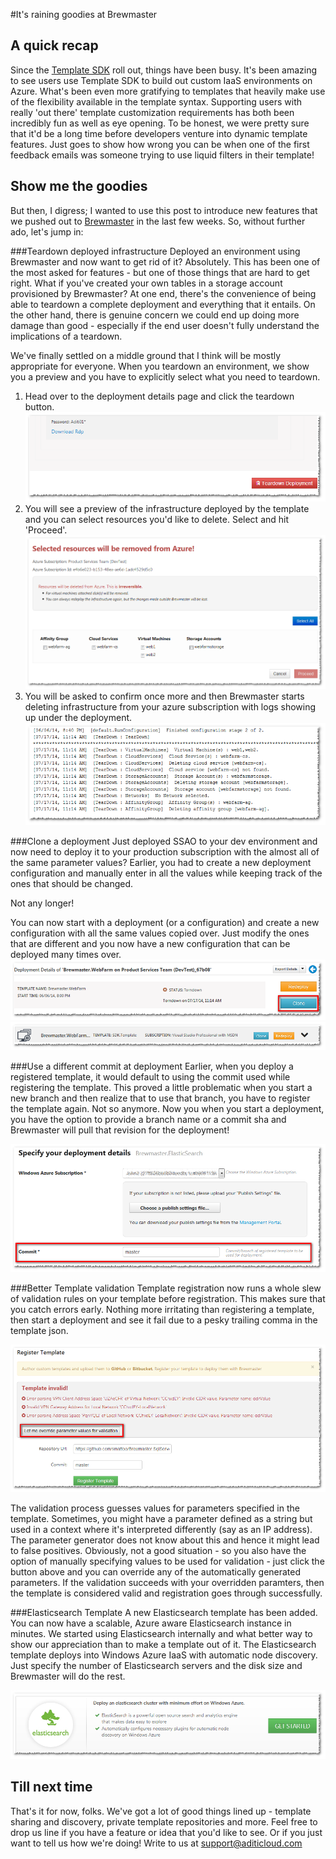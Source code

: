 #It's raining goodies at Brewmaster

## A quick recap

Since the [Template SDK](https://www.aditicloud.com/documentation/brewmaster?page=Toc#possibilities) roll out, things have been busy. It's been amazing to see users use Template SDK to build out custom IaaS environments on Azure. What's been even more gratifying to  templates that heavily make use of the flexibility available in the template syntax. Supporting users with really 'out there' template customization requirements has both been incredibly fun as well as eye opening. To be honest, we were pretty sure that  it'd be a long time before developers venture into dynamic template features. Just goes to show how wrong you can be when one of the first feedback emails was someone trying to use liquid filters in their template!

## Show me the goodies
But then, I digress; I wanted to use this post to introduce new features that we pushed out to [Brewmaster](http://www.aditicloud.com) in the last few weeks. So, without further ado, let's jump in:

###Teardown deployed infrastructure
Deployed an environment using Brewmaster and now want to get rid of it? Absolutely. This has been one of the most asked for features - but one of those things that are hard to get right. What if you've created your own tables in a storage account provisioned by Brewmaster? At one end, there's the convenience of being able to teardown a complete deployment and everything that it entails. On the other hand, there is genuine concern we could end up doing more damage than good - especially if the end user doesn't fully understand the implications of a teardown.

We've finally settled on a middle ground that I think will be mostly appropriate for everyone. When you teardown an environment, we show you a preview and you have to explicitly select what you need to teardown.

1. Head over to the deployment details page and click the teardown button.
![Teardown button](images/teardown_btn.png)
2. You will see a preview of the infrastructure deployed by the template and you can select resources you'd like to delete. Select and hit 'Proceed'.
![Preview](images/teardown_preview.png)
3. You will be asked to confirm once more and then Brewmaster starts deleting infrastructure from your azure subscription with logs showing up under the deployment.
![Logs](images/teardown_logs.png)

###Clone a deployment
Just deployed SSAO to your dev environment and now need to deploy it to your production subscription with the almost all of the same parameter values? Earlier, you had to create a new deployment configuration and manually enter in all the values while keeping track of the ones that should be changed.

Not any longer!

You can now start with a deployment (or a configuration) and create a new configuration with all the same values copied over. Just modify the ones that are different and you now have a new configuration that can be deployed many times over.
![From a deployment](images/clone2.png)
![From a configuration](images/clone1.png)


###Use a different commit at deployment
Earlier, when you deploy a registered template, it would default to using the commit used while registering the template. This proved a little problematic when you start a new branch and then realize that to use that branch, you have to register the template again.
Not so anymore.
Now you when you start a deployment, you have the option to provide a branch name or a commit sha and Brewmaster will pull that revision for the deployment!

![Specify a commit](images/commit.png)

###Better Template validation
Template registration now runs a whole slew of validation rules on your template before registration. This makes sure that you catch errors early. Nothing more irritating than registering a template, then start a deployment and see it fail due to a pesky trailing comma in the template json.

![Validation errors](images/validation_errors.png)

The validation process guesses values for parameters specified in the template. Sometimes, you might have a parameter defined as a string but used in a context where it's interpreted differently (say as an IP address). The parameter generator does not know about this and hence it might lead to false positives. Obviously, not a good situation - so you also have the option of manually specifying values to be used for validation - just click the button above and you can override any of the automatically generated parameters. If the validation succeeds with your overridden paramters, then the template is considered valid and registration goes through successfully.


###Elasticsearch Template
A new Elasticsearch template has been added. You can now have a scalable, Azure aware Elasticsearch instance in minutes. We started using Elasticsearch internally and what better way to show our appreciation than to make a template out of it. The Elasticsearch template deploys into Windows Azure IaaS with automatic node discovery. Just specify the number of Elasticsearch servers and the disk size and Brewmaster will do the rest.

![Elasticsearch](images/Elasticsearch.png)


## Till next time
That's it for now, folks. We've got a lot of good things lined up - template sharing and discovery, private template repositories and more. Feel free to drop us line if you have a feature or idea that you'd like to see. Or  if you just want to tell us how we're doing! Write to us at [support@aditicloud.com](mailto:support@aditicloud.com)



